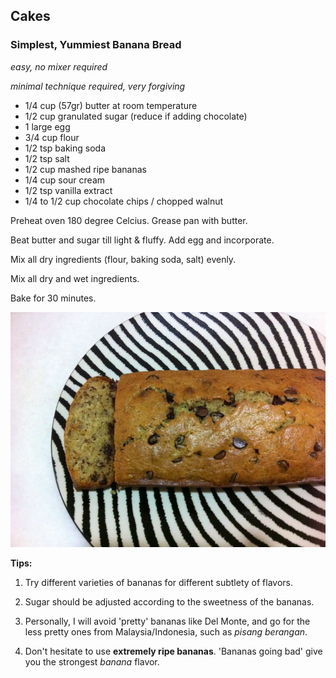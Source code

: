 ## Cakes

### Simplest, Yummiest Banana Bread

*easy, no mixer required*

*minimal technique required, very forgiving*

* 1/4 cup (57gr) butter at room temperature
* 1/2 cup granulated sugar (reduce if adding chocolate)
* 1 large egg
* 3/4 cup flour
* 1/2 tsp baking soda
* 1/2 tsp salt
* 1/2 cup mashed ripe bananas
* 1/4 cup sour cream
* 1/2 tsp vanilla extract
* 1/4 to 1/2 cup chocolate chips / chopped walnut

Preheat oven 180 degree Celcius.  Grease pan with butter.

Beat butter and sugar till light & fluffy.  Add egg and incorporate.

Mix all dry ingredients (flour, baking soda, salt) evenly.

Mix all dry and wet ingredients.  

Bake for 30 minutes.

![Banana Bread](img/bananabread.jpg)

**Tips:**

1. Try different varieties of bananas for different subtlety of flavors.  

2. Sugar should be adjusted according to the sweetness of the bananas.

3. Personally, I will avoid 'pretty' bananas like Del Monte, and go for the less pretty ones from Malaysia/Indonesia, such as *pisang berangan*.  

4. Don't hesitate to use **extremely ripe bananas**.  'Bananas going bad' give you the strongest *banana* flavor.
